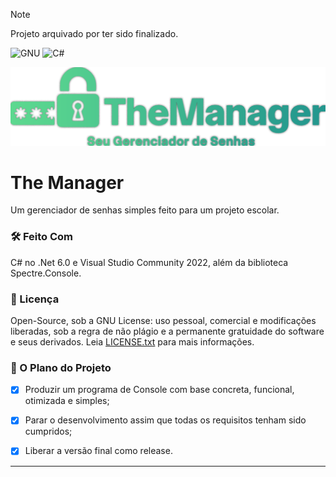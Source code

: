 > [!NOTE]
> Projeto arquivado por ter sido finalizado.

![GNU](https://img.shields.io/badge/licen%C3%A7a-GNU%20v3.0-green) ![C#](https://img.shields.io/badge/linguagem-C%23-blue)

<picture>
 <source media="(prefers-color-scheme: dark)" srcset="https://github.com/ZinhoRJ/The-Manager/blob/master/dark-logo.png?raw=true">
 <source media="(prefers-color-scheme: light)" srcset="https://github.com/ZinhoRJ/The-Manager/blob/master/light-logo.png?raw=true)">
 <img alt="YOUR-ALT-TEXT" src="https://github.com/ZinhoRJ/The-Manager/blob/master/alt-logo.png?raw=true)">
</picture>


# **The Manager**
Um gerenciador de senhas simples feito para um projeto escolar.
  
### 🛠️ Feito Com
C# no .Net 6.0 e Visual Studio Community 2022, além da biblioteca Spectre.Console.

### 📄 Licença
Open-Source, sob a GNU License: uso pessoal, comercial e modificações liberadas, sob a regra de não plágio e a permanente gratuidade do software e seus derivados. Leia [LICENSE.txt](https://github.com/ZinhoRJ/PWD-MGR/blob/master/LICENSE.txt) para mais informações.

### 🔩 O Plano do Projeto
- [x] Produzir um programa de Console com base concreta, funcional, otimizada e simples;

- [x] Parar o desenvolvimento assim que todas os requisitos tenham sido cumpridos;

- [x] Liberar a versão final como release.

---

